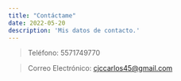 ```yaml
---
title: "Contáctame"
date: 2022-05-20
description: 'Mis datos de contacto.'
---
```


> Teléfono: 5571749770

> Correo Electrónico: cjccarlos45@gmail.com
